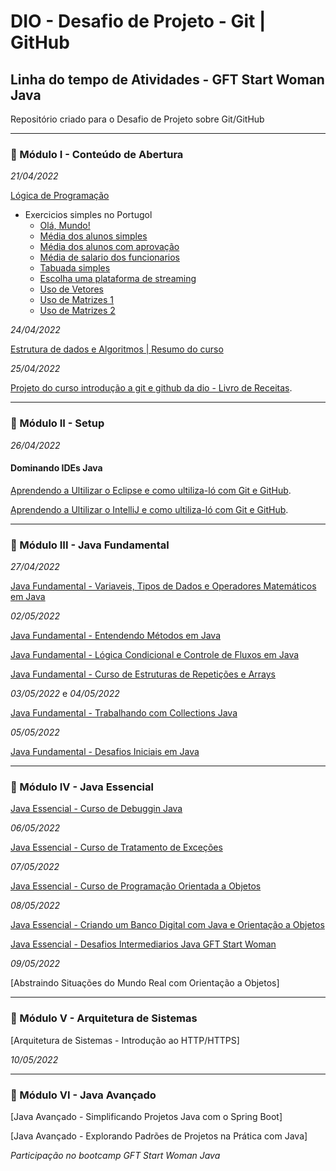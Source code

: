 # DIO - Desafio de Projeto - Git | GitHub
## Linha do tempo de Atividades - GFT Start Woman Java

Repositório criado para o Desafio de Projeto sobre Git/GitHub

----

### 🔴 Módulo I - Conteúdo de Abertura

*21/04/2022*

[Lógica de Programação](https://github.com/Brunarquino/dio-desafio-github-primeiro-repositorio/tree/main/logicaDeProgramacao)

 - Exercicios simples no Portugol
   - [Olá, Mundo!](https://github.com/Brunarquino/dio-desafio-github-primeiro-repositorio/blob/main/logicaDeProgramacao/olaMundoNoPortugol.por)
   - [Média dos alunos simples](https://github.com/Brunarquino/dio-desafio-github-primeiro-repositorio/blob/main/logicaDeProgramacao/mediaAlunos-%20portugol.por)
   - [Média dos alunos com aprovação](https://github.com/Brunarquino/dio-desafio-github-primeiro-repositorio/blob/main/logicaDeProgramacao/aprovacao.por)
   - [Média de salario dos funcionarios](https://github.com/Brunarquino/dio-desafio-github-primeiro-repositorio/blob/main/logicaDeProgramacao/mediaDoFuncionario.por)
   - [Tabuada simples](https://github.com/Brunarquino/dio-desafio-github-primeiro-repositorio/blob/main/logicaDeProgramacao/tabuada-%20portugol.por)
   - [Escolha uma plataforma de streaming](https://github.com/Brunarquino/dio-desafio-github-primeiro-repositorio/blob/main/logicaDeProgramacao/escolha.por)
   - [Uso de Vetores](https://github.com/Brunarquino/dio-desafio-github-primeiro-repositorio/blob/main/logicaDeProgramacao/vetor.por)
   - [Uso de Matrizes 1](https://github.com/Brunarquino/dio-desafio-github-primeiro-repositorio/blob/main/logicaDeProgramacao/exercicioFinalMatriz.por)
   - [Uso de Matrizes 2](https://github.com/Brunarquino/dio-desafio-github-primeiro-repositorio/blob/main/logicaDeProgramacao/matrizexercicio%20final.por)

*24/04/2022*

[Estrutura de dados e Algoritmos | Resumo do curso](https://github.com/Brunarquino/dio-desafio-github-primeiro-repositorio/tree/main/estruturaDeRepeticao)

*25/04/2022*

[Projeto do curso introdução a git e github da dio - Livro de Receitas](https://github.com/Brunarquino/livro-receitas).

----

### 🔴 Módulo II - Setup

*26/04/2022*

#### Dominando IDEs Java

[Aprendendo a Ultilizar o Eclipse e como ultiliza-ló com Git e GitHub](https://github.com/Brunarquino/teste-curso-dio-dominando-ides-java).

[Aprendendo a Ultilizar o IntelliJ e como ultiliza-ló com Git e GitHub](https://github.com/Brunarquino/teste-curso-dio-dominando-ides-intelliJ-).

----

### 🔴 Módulo III - Java Fundamental

*27/04/2022*

[Java Fundamental - Variaveis, Tipos de Dados e Operadores Matemáticos em Java](https://github.com/Brunarquino/VTO)


*02/05/2022*

[Java Fundamental - Entendendo Métodos em Java](https://github.com/Brunarquino/curso_metodos/tree/master)

[Java Fundamental - Lógica Condicional e Controle de Fluxos em Java](https://github.com/Brunarquino/curso-logica-condicional-e-controle-de-fluxos-em-java)

[Java Fundamental - Curso de Estruturas de Repetições e Arrays](https://github.com/Brunarquino/curso-estruturas-de-repeticoes-e-arrays)

*03/05/2022* e *04/05/2022*

[Java Fundamental - Trabalhando com Collections Java](https://github.com/Brunarquino/curso-trabalhando-com-collections-java)

*05/05/2022*

[Java Fundamental - Desafios Iniciais em Java](https://github.com/Brunarquino/desafios-inicias-java-gft-start-woman)

----

### 🔴 Módulo IV - Java Essencial

[Java Essencial - Curso de Debuggin Java](https://github.com/Brunarquino/dio-desafio-github-primeiro-repositorio/blob/main/debuggingJava/README.md)

*06/05/2022*

[Java Essencial - Curso de Tratamento de Exceções](https://github.com/Brunarquino/curso-tratamento-de-execoes-java/blob/master/README.md)

*07/05/2022*

[Java Essencial - Curso de Programação Orientada a Objetos](https://github.com/Brunarquino/curso-POO)

*08/05/2022*

[Java Essencial - Criando um Banco Digital com Java e Orientação a Objetos](https://github.com/Brunarquino/banco-digital-java-POO)

[Java Essencial - Desafios Intermediarios Java GFT Start Woman](https://github.com/Brunarquino/desafios-intermediarios-java-gft-start-woman)

*09/05/2022*

[Abstraindo Situações do Mundo Real com Orientação a Objetos]

----

### 🔴 Módulo V - Arquitetura de Sistemas

[Arquitetura de Sistemas - Introdução ao HTTP/HTTPS]

*10/05/2022*

----

### 🔴 Módulo VI - Java Avançado

[Java Avançado - Simplificando Projetos Java com o Spring Boot]

[Java Avançado - Explorando Padrões de Projetos na Prática com Java]


*Participação no bootcamp GFT Start Woman Java*
